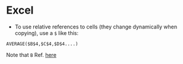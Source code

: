 # Excel

- To use relative references to cells (they change dynamically when copying), use a `$` like this:

```
AVERAGE($B$4,$C$4,$D$4....)
```

Note that `B`
Ref. [here](https://www.lifewire.com/cell-references-relative-absolute-and-mixed-3123401)

